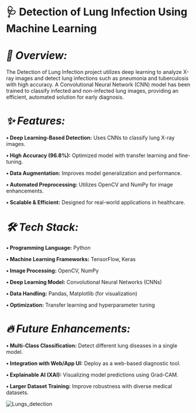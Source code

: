 # **🩺 Detection of Lung Infection Using Machine Learning**

# **_🚀 Overview:_**

The Detection of Lung Infection project utilizes deep learning to analyze X-ray images and detect lung infections such as pneumonia and tuberculosis with high accuracy. A Convolutional Neural Network (CNN) model has been trained to classify infected and non-infected lung images, providing an efficient, automated solution for early diagnosis.

# **_✨ Features:_**

**•	Deep Learning-Based Detection:** Uses CNNs to classify lung X-ray images.

**•	High Accuracy (96.8%):** Optimized model with transfer learning and fine-tuning.

**•	Data Augmentation:** Improves model generalization and performance.

**•	Automated Preprocessing:** Utilizes OpenCV and NumPy for image enhancements.

**•	Scalable & Efficient:** Designed for real-world applications in healthcare.

# **_🛠️ Tech Stack:_**

**•	Programming Language:** Python

**•	Machine Learning Frameworks:** TensorFlow, Keras

**•	Image Processing:** OpenCV, NumPy

**•	Deep Learning Model:** Convolutional Neural Networks (CNNs)

**•	Data Handling:** Pandas, Matplotlib (for visualization)

**•	Optimization:** Transfer learning and hyperparameter tuning

# **_🔥 Future Enhancements:_**

**•	Multi-Class Classification:** Detect different lung diseases in a single model.

**•	Integration with Web/App UI:** Deploy as a web-based diagnostic tool.

**•	Explainable AI (XAI):** Visualizing model predictions using Grad-CAM.

**•	Larger Dataset Training:** Improve robustness with diverse medical datasets.

![Lungs_detection](https://github.com/Siddhant1305/Lung-Infection-Detection/assets/68498784/56742254-91e7-4ce7-b960-592c7cf0e70f)
